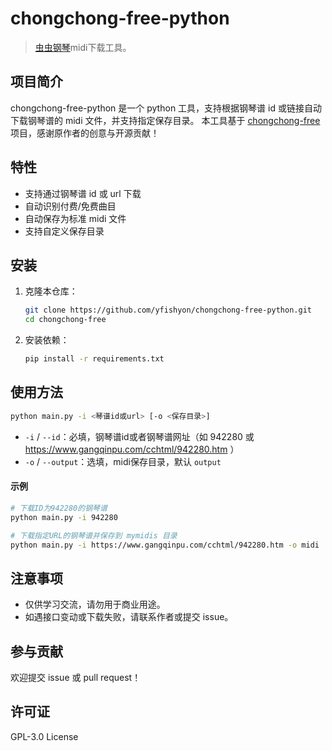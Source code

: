 # chongchong-free-python

> [虫虫钢琴](https://www.gangqinpu.com/)midi下载工具。

## 项目简介

chongchong-free-python 是一个 python 工具，支持根据钢琴谱 id 或链接自动下载钢琴谱的 midi 文件，并支持指定保存目录。
本工具基于 [chongchong-free](https://github.com/hexadecimal233/chongchong-free) 项目，感谢原作者的创意与开源贡献！

## 特性

- 支持通过钢琴谱 id 或 url 下载
- 自动识别付费/免费曲目
- 自动保存为标准 midi 文件
- 支持自定义保存目录

## 安装

1. 克隆本仓库：

   ```bash
   git clone https://github.com/yfishyon/chongchong-free-python.git
   cd chongchong-free
   ```

2. 安装依赖：

   ```bash
   pip install -r requirements.txt
   ```

## 使用方法

```bash
python main.py -i <琴谱id或url> [-o <保存目录>]
```

- `-i` / `--id`：必填，钢琴谱id或者钢琴谱网址（如 942280 或 https://www.gangqinpu.com/cchtml/942280.htm ）
- `-o` / `--output`：选填，midi保存目录，默认 `output`

#### 示例

```bash
# 下载ID为942280的钢琴谱
python main.py -i 942280

# 下载指定URL的钢琴谱并保存到 mymidis 目录
python main.py -i https://www.gangqinpu.com/cchtml/942280.htm -o midi
```

## 注意事项

- 仅供学习交流，请勿用于商业用途。
- 如遇接口变动或下载失败，请联系作者或提交 issue。

## 参与贡献

欢迎提交 issue 或 pull request！

## 许可证

GPL-3.0 License
